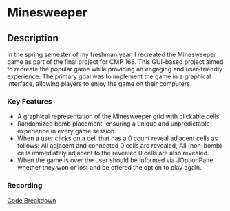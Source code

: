 # Minesweeper

## Description

In the spring semester of my freshman year, I recreated the Minesweeper game as part of the final project for CMP 168. This GUI-based project aimed to recreate the popular game while providing an engaging and user-friendly experience. The primary goal was to implement the game in a graphical interface, allowing players to enjoy the game on their computers. 

### Key Features

- A graphical representation of the Minesweeper grid with clickable cells.
- Randomized bomb placement, ensuring a unique and unpredictable experience in every game session.
- When a user clicks on a cell that has a 0 count reveal adjacent cells as follows: All adjacent and connected 0 cells are revealed, All (non-bomb) cells immediately adjacent to the revealed 0 cells are also revealed.
- When the game is over the user should be informed via JOptionPane whether they won or lost and be offered the option to play again.

### Recording

[Code Breakdown](https://youtu.be/hk0yHk4Z9ko)
